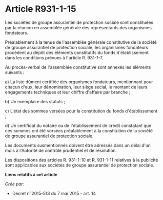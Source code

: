 # Article R931-1-15

Les sociétés de groupe assurantiel de protection sociale sont constituées par la réunion en assemblée générale des
représentants des organismes fondateurs. 

Préalablement à la tenue de l'assemblée générale constitutive de la société de groupe assurantiel de protection sociale, les
organismes fondateurs procèdent au dépôt des éléments constitutifs du fonds d'établissement dans les conditions prévues à
l'article R. 931-1-7. 

Au procès-verbal de l'assemblée constitutive sont annexés les éléments suivants : 

a) La liste dûment certifiée des organismes fondateurs, mentionnant pour chacun d'eux, leur dénomination, leur siège social,
le montant de leurs engagements techniques et leur chiffre d'affaire par branche ; 

b) Un exemplaire des statuts ; 

c) L'état des sommes versées pour la constitution du fonds d'établissement ; 

d) Un certificat du notaire ou de l'établissement de crédit constatant que ces sommes ont été versées préalablement à la
constitution de la société de groupe assurantiel de protection sociale. 

Les documents susmentionnés doivent être adressés dans un délai d'un mois à l'Autorité de contrôle prudentiel et de
résolution. 

Les dispositions des articles R. 931-1-10 et R. 931-1-11 relatives à la publicité sont applicables aux sociétés de groupe
assurantiel de protection sociale.

**Liens relatifs à cet article**

_Créé par_:

  - Décret n°2015-513 du 7 mai 2015 - art. 14
